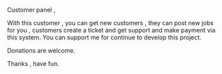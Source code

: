 Customer panel ,

With this customer , you can get new customers , they can post new jobs for you , customers create a ticket and get support and make payment via this system.
You can support me for continue to develop this project.

Donations are welcome.

Thanks , have fun.
